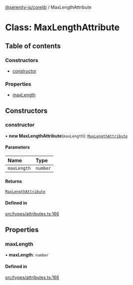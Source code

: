 [@serenity-is/corelib](../README.md) / MaxLengthAttribute

# Class: MaxLengthAttribute

## Table of contents

### Constructors

- [constructor](MaxLengthAttribute.md#constructor)

### Properties

- [maxLength](MaxLengthAttribute.md#maxlength)

## Constructors

### constructor

• **new MaxLengthAttribute**(`maxLength`): [`MaxLengthAttribute`](MaxLengthAttribute.md)

#### Parameters

| Name | Type |
| :------ | :------ |
| `maxLength` | `number` |

#### Returns

[`MaxLengthAttribute`](MaxLengthAttribute.md)

#### Defined in

[src/types/attributes.ts:166](https://github.com/serenity-is/serenity/blob/master/packages/corelib/src/types/attributes.ts#L166)

## Properties

### maxLength

• **maxLength**: `number`

#### Defined in

[src/types/attributes.ts:166](https://github.com/serenity-is/serenity/blob/master/packages/corelib/src/types/attributes.ts#L166)
